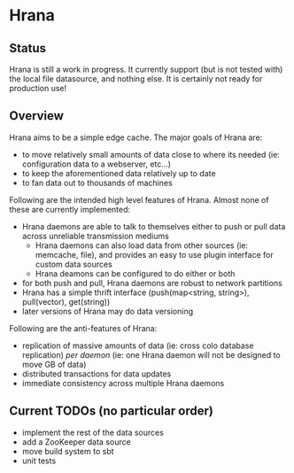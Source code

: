 Hrana
===

Status
---
Hrana is still a work in progress. It currently support (but is not tested with) the local file datasource, and nothing else. It is certainly not ready for production use!

Overview
---

Hrana aims to be a simple edge cache. The major goals of Hrana are:

* to move relatively small amounts of data close to where its needed (ie: configuration data to a webserver, etc...)
* to keep the aforementioned data relatively up to date
* to fan data out to thousands of machines

Following are the intended high level features of Hrana. Almost none of these are currently implemented:

* Hrana daemons are able to talk to themselves either to push or pull data across unreliable transmission mediums
    * Hrana daemons can also load data from other sources (ie: memcache, file), and provides an easy to use plugin interface for custom data sources
    * Hrana deamons can be configured to do either or both
* for both push and pull, Hrana daemons are robust to network partitions
* Hrana has a simple thrift interface (push(map<string, string>), pull(vector<string>), get(string))
* later versions of Hrana may do data versioning

Following are the anti-features of Hrana:

* replication of massive amounts of data (ie: cross colo database replication) *per daemon* (ie: one Hrana daemon will not be designed to move GB of data)
* distributed transactions for data updates
* immediate consistency across multiple Hrana daemons

Current TODOs (no particular order)
---
* implement the rest of the data sources
* add a ZooKeeper data source
* move build system to sbt
* unit tests